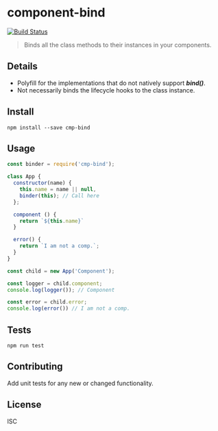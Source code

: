 # component-bind
[![Build Status](https://travis-ci.org/nitin42/set-bind.svg?branch=master)](https://travis-ci.org/nitin42/set-bind)

> Binds all the class methods to their instances in your components.


## Details
* Polyfill for the implementations that do not natively support ***bind()***.
* Not necessarily binds the lifecycle hooks to the class instance.

## Install
```
npm install --save cmp-bind
```

## Usage
```javascript
const binder = require('cmp-bind');

class App {
  constructor(name) {
    this.name = name || null,
    binder(this); // Call here
  };

  component () {
    return `${this.name}`
  }

  error() {
    return `I am not a comp.`;
  }
}

const child = new App('Component');

const logger = child.component;
console.log(logger()); // Component

const error = child.error;
console.log(error()) // I am not a comp.
```

## Tests
```
npm run test
```

## Contributing 
Add unit tests for any new or changed functionality.

## License 
ISC

